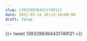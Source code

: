 ```yaml
---
slug: 1393298364431749121
date: 2021-05-14 20:13:10+00:00
draft: false
---
```


{{< tweet 1393298364431749121 >}}

